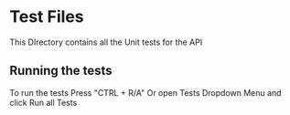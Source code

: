 # Test Files
This DIrectory contains all the Unit tests for the API
## Running the tests
To run the tests Press "CTRL + R/A" Or open Tests Dropdown Menu and click Run all Tests
